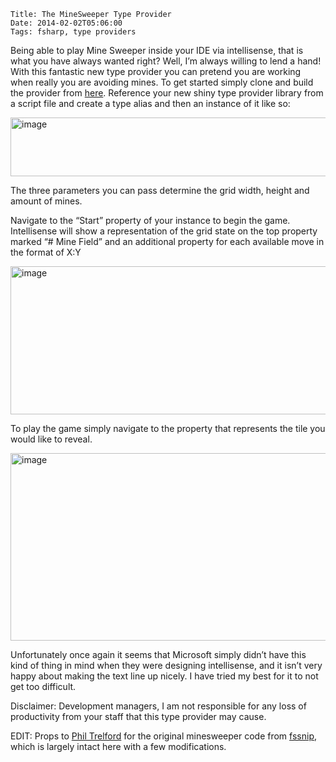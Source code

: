     Title: The MineSweeper Type Provider
    Date: 2014-02-02T05:06:00
    Tags: fsharp, type providers

<p>Being able to play Mine Sweeper inside your IDE via intellisense, that is what you have always wanted right? Well, I&rsquo;m always willing to lend a hand! With this fantastic new type provider you can pretend you are working when really you are avoiding mines. To get started simply clone and build the provider from <a href="https://github.com/pezipink/MinesweeperProvider">here</a>. Reference your new shiny type provider library from a script file and create a type alias and then an instance of it like so:</p>
<p><a href="http://www.pinksquirrellabs.com/img/old/image_1.png"><img style="display: inline; border: 0px;" title="image" src="http://www.pinksquirrellabs.com/img/old/image_thumb_1.png" alt="image" width="663" height="94" border="0" /></a></p>
<!-- more -->

<p>The three parameters you can pass determine the grid width, height and amount of mines.</p>
<p>Navigate to the &ldquo;Start&rdquo; property of your instance to begin the game. Intellisense will show a representation of the grid state on the top property marked &ldquo;# Mine Field&rdquo; and an additional property for each available move in the format of X:Y</p>
<p><a href="http://www.pinksquirrellabs.com/img/old/image_2.png"><img style="display: inline; border: 0px;" title="image" src="http://www.pinksquirrellabs.com/img/old/image_thumb_2.png" alt="image" width="797" height="237" border="0" /></a></p>
<p>To play the game simply navigate to the property that represents the tile you would like to reveal.</p>
<p><a href="http://www.pinksquirrellabs.com/img/old/image_3.png"><img style="display: inline; border: 0px;" title="image" src="http://www.pinksquirrellabs.com/img/old/image_thumb_3.png" alt="image" width="935" height="300" border="0" /></a></p>
<p>Unfortunately once again it seems that Microsoft simply didn&rsquo;t have this kind of thing in mind when they were designing intellisense, and it isn&rsquo;t very happy about making the text line up nicely. I have tried my best for it to not get too difficult.</p>
<p>Disclaimer: Development managers, I am not responsible for any loss of productivity from your staff that this type provider may cause.</p>
<p>EDIT: Props to <a href="https://twitter.com/ptrelford">Phil Trelford</a> for the original minesweeper code from <a href="http://fssnip.net/cc">fssnip</a>, which is largely intact here with a few modifications.</p>